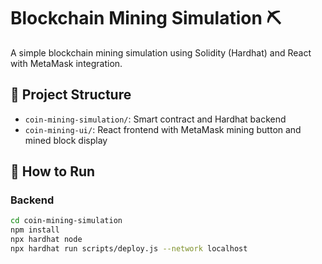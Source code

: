 # Blockchain Mining Simulation ⛏️

A simple blockchain mining simulation using Solidity (Hardhat) and React with MetaMask integration.

## 📁 Project Structure
- `coin-mining-simulation/`: Smart contract and Hardhat backend
- `coin-mining-ui/`: React frontend with MetaMask mining button and mined block display

## 🚀 How to Run

### Backend

```bash
cd coin-mining-simulation
npm install
npx hardhat node
npx hardhat run scripts/deploy.js --network localhost
